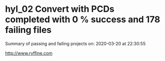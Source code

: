 # hyl_02 Convert with PCDs completed with 0 % success and 178 failing files

Summary of passing and failing projects on: 2020-03-20 at 22:30:55

http://www.ryffine.com
